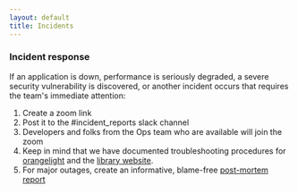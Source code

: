 ```yaml
---
layout: default
title: Incidents
---
```

### Incident response

If an application is down, performance is seriously degraded,
a severe security vulnerability is discovered, or another
incident occurs that requires the team's immediate attention:

1. Create a zoom link
1. Post it to the #incident_reports slack channel
1. Developers and folks from the Ops team who are available will join the zoom
1. Keep in mind that we have documented troubleshooting procedures for [orangelight](https://github.com/pulibrary/orangelight/wiki/Trouble-Shooting-Orangelight) and the [library website](https://github.com/pulibrary/pul_library_drupal/wiki/Trouble-Shooting-Library-Website).
1. For major outages, create an informative, blame-free [post-mortem report](https://drive.google.com/drive/u/1/folders/1EImhSsuZGQb2VNW2ELLTWrVPWoqdFAg1)
